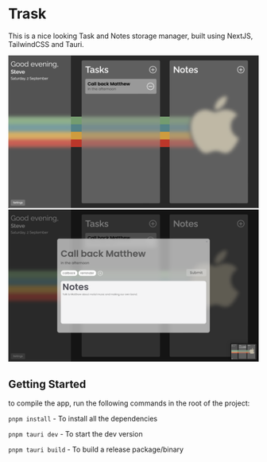 # Trask

This is a nice looking Task and Notes storage manager, built using NextJS, TailwindCSS and Tauri.

![Main page](./readme/mainpage.png)
![Item Modal](./readme/modal.png)

## Getting Started

to compile the app, run the following commands in the root of the project:

`pnpm install` - To install all the dependencies

`pnpm tauri dev` - To start the dev version

`pnpm tauri build` - To build a release package/binary
